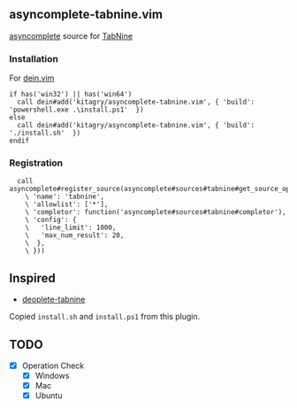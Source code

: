 ## asyncomplete-tabnine.vim

[asyncomplete](https://github.com/prabirshrestha/asyncomplete.vim) source for [TabNine](https://www.tabnine.com/)

### Installation

For [dein.vim](https://github.com/Shougo/dein.vim)

```vim
if has('win32') || has('win64')
  call dein#add('kitagry/asyncomplete-tabnine.vim', { 'build': 'powershell.exe .\install.ps1'  })
else
  call dein#add('kitagry/asyncomplete-tabnine.vim', { 'build': './install.sh'  })
endif
```

### Registration

```vim
  call asyncomplete#register_source(asyncomplete#sources#tabnine#get_source_options({
    \ 'name': 'tabnine',
    \ 'allowlist': ['*'],
    \ 'completor': function('asyncomplete#sources#tabnine#completor'),
    \ 'config': {
    \   'line_limit': 1000,
    \   'max_num_result': 20,
    \  },
    \ }))
```

## Inspired

- [deoplete-tabnine](https://github.com/tbodt/deoplete-tabnine)

Copied `install.sh` and `install.ps1` from this plugin.

## TODO

- [x] Operation Check
    - [x] Windows
    - [x] Mac
    - [x] Ubuntu
